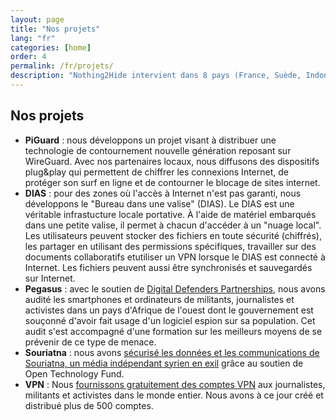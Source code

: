 ```yaml
---
layout: page
title: "Nos projets"
lang: "fr"
categories: [home]
order: 4
permalink: /fr/projets/
description: "Nothing2Hide intervient dans 8 pays (France, Suède, Indonésie, Burkina Faso, Tanzanie, Turquie, Ghana) pour des missions de soutien média, de renforcement de capacité et de formation à la sécurité numérique."
---
```


Nos projets
--------------------

* **PiGuard** : nous développons un projet visant à distribuer une technologie de contournement nouvelle génération reposant sur WireGuard. Avec nos partenaires locaux, nous diffusons des dispositifs plug&play qui permettent de chiffrer les connexions Internet, de protéger son surf en ligne et de contourner le blocage de sites internet.
* **DIAS** :  pour des zones où l'accès à Internet n'est pas garanti, nous développons le "Bureau dans une valise" (DIAS). Le DIAS est une véritable infrastucture locale portative. À l'aide de matériel embarqués dans une petite valise, il permet à chacun d'accéder à un "nuage local". Les utilisateurs peuvent stocker des fichiers en toute sécurité (chiffrés), les partager en utilisant des permissions spécifiques, travailler sur des documents collaboratifs etutiliser un VPN lorsque le DIAS est connecté à Internet. Les fichiers peuvent aussi être synchronisés et sauvegardés sur Internet.
* **Pegasus** : avec le soutien de [Digital Defenders Partnerships](https://www.digitaldefenders.org/), nous avons audité les smartphones et ordinateurs de militants, journalistes et activistes dans un pays d'Afrique de l'ouest dont le gouvernement est souçonné d'avoir fait usage d'un logiciel espion sur sa population. Cet audit s'est accompagné d'une formation sur les meilleurs moyens de se prévenir de ce type de menace.
* **Souriatna** : nous avons [sécurisé les données et les communications de Souriatna, un média indépendant syrien en exil](https://nothing2hide.org/fr/2018/08/27/souriatna/) grâce au soutien de Open Technology Fund.
* **VPN** : Nous [fournissons gratuitement des comptes VPN](http://localhost:4000/fr/guide-protection-numerique/proteger-son-trafic-web-et-internet-avec-un-vpn/) aux journalistes, militants  et activistes dans le monde entier. Nous avons à ce jour créé et distribué plus de 500 comptes.
